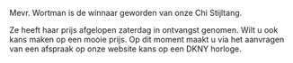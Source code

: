 

Mevr. Wortman is de winnaar geworden van onze Chi Stijltang.

Ze heeft haar prijs afgelopen zaterdag in ontvangst genomen. Wilt u ook kans maken op een mooie prijs. Op dit moment maakt u via het aanvragen van een afspraak op onze website kans op een DKNY horloge.